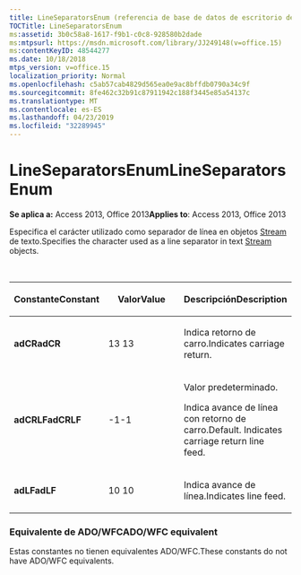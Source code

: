 ```yaml
---
title: LineSeparatorsEnum (referencia de base de datos de escritorio de Access)
TOCTitle: LineSeparatorsEnum
ms:assetid: 3b0c58a8-1617-f9b1-c0c8-928580b2dade
ms:mtpsurl: https://msdn.microsoft.com/library/JJ249148(v=office.15)
ms:contentKeyID: 48544277
ms.date: 10/18/2018
mtps_version: v=office.15
localization_priority: Normal
ms.openlocfilehash: c5ab57cab4829d565ea0e9ac8bffdb0790a34c9f
ms.sourcegitcommit: 8fe462c32b91c87911942c188f3445e85a54137c
ms.translationtype: MT
ms.contentlocale: es-ES
ms.lasthandoff: 04/23/2019
ms.locfileid: "32289945"
---
```

# <a name="lineseparatorsenum"></a><span data-ttu-id="6b7ff-102">LineSeparatorsEnum</span><span class="sxs-lookup"><span data-stu-id="6b7ff-102">LineSeparatorsEnum</span></span>

<span data-ttu-id="6b7ff-103">**Se aplica a:** Access 2013, Office 2013</span><span class="sxs-lookup"><span data-stu-id="6b7ff-103">**Applies to**: Access 2013, Office 2013</span></span>

<span data-ttu-id="6b7ff-104">Especifica el carácter utilizado como separador de línea en objetos [Stream](stream-object-ado.md) de texto.</span><span class="sxs-lookup"><span data-stu-id="6b7ff-104">Specifies the character used as a line separator in text [Stream](stream-object-ado.md) objects.</span></span>

<br/>

<table>
<colgroup>
<col style="width: 33%" />
<col style="width: 33%" />
<col style="width: 33%" />
</colgroup>
<thead>
<tr class="header">
<th><p><span data-ttu-id="6b7ff-105">Constante</span><span class="sxs-lookup"><span data-stu-id="6b7ff-105">Constant</span></span></p></th>
<th><p><span data-ttu-id="6b7ff-106">Valor</span><span class="sxs-lookup"><span data-stu-id="6b7ff-106">Value</span></span></p></th>
<th><p><span data-ttu-id="6b7ff-107">Descripción</span><span class="sxs-lookup"><span data-stu-id="6b7ff-107">Description</span></span></p></th>
</tr>
</thead>
<tbody>
<tr class="odd">
<td><p><span data-ttu-id="6b7ff-108"><strong>adCR</strong></span><span class="sxs-lookup"><span data-stu-id="6b7ff-108"><strong>adCR</strong></span></span></p></td>
<td><p><span data-ttu-id="6b7ff-109">13 </span><span class="sxs-lookup"><span data-stu-id="6b7ff-109">13</span></span></p></td>
<td><p><span data-ttu-id="6b7ff-110">Indica retorno de carro.</span><span class="sxs-lookup"><span data-stu-id="6b7ff-110">Indicates carriage return.</span></span></p></td>
</tr>
<tr class="even">
<td><p><span data-ttu-id="6b7ff-111"><strong>adCRLF</strong></span><span class="sxs-lookup"><span data-stu-id="6b7ff-111"><strong>adCRLF</strong></span></span></p></td>
<td><p><span data-ttu-id="6b7ff-112">-1</span><span class="sxs-lookup"><span data-stu-id="6b7ff-112">-1</span></span></p></td>
<td><p><span data-ttu-id="6b7ff-p101">Valor predeterminado. 

Indica avance de línea con retorno de carro.</span><span class="sxs-lookup"><span data-stu-id="6b7ff-p101">Default. Indicates carriage return line feed.</span></span></p></td>
</tr>
<tr class="odd">
<td><p><span data-ttu-id="6b7ff-115"><strong>adLF</strong></span><span class="sxs-lookup"><span data-stu-id="6b7ff-115"><strong>adLF</strong></span></span></p></td>
<td><p><span data-ttu-id="6b7ff-116">10  </span><span class="sxs-lookup"><span data-stu-id="6b7ff-116">10</span></span></p></td>
<td><p><span data-ttu-id="6b7ff-117">Indica avance de línea.</span><span class="sxs-lookup"><span data-stu-id="6b7ff-117">Indicates line feed.</span></span></p></td>
</tr>
</tbody>
</table>


### <a name="adowfc-equivalent"></a><span data-ttu-id="6b7ff-118">Equivalente de ADO/WFC</span><span class="sxs-lookup"><span data-stu-id="6b7ff-118">ADO/WFC equivalent</span></span>

<span data-ttu-id="6b7ff-119">Estas constantes no tienen equivalentes ADO/WFC.</span><span class="sxs-lookup"><span data-stu-id="6b7ff-119">These constants do not have ADO/WFC equivalents.</span></span>

